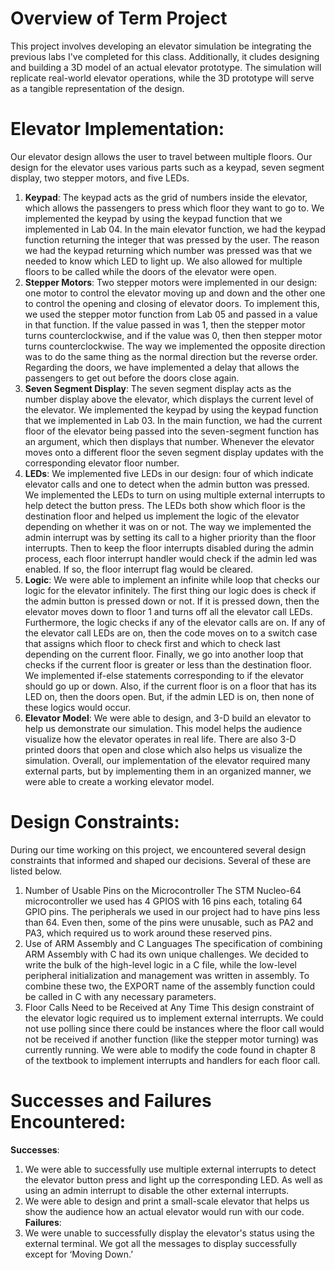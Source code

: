 # Overview of Term Project
This project involves developing an elevator simulation be integrating the previous labs I've completed for this class. Additionally, it cludes designing and building a 3D model of an actual elevator prototype. The simulation will replicate real-world elevator operations, while the 3D prototype will serve as a tangible representation of the design.

# Elevator Implementation:
Our elevator design allows the user to travel between multiple floors. Our design for the elevator uses various parts such as a keypad, seven segment display, two stepper motors, and five LEDs. 

1.	**Keypad**: The keypad acts as the grid of numbers inside the elevator, which allows the passengers to press which floor they want to go to. We implemented the keypad by using the keypad function that we implemented in Lab 04. In the main elevator function, we had the keypad function returning the integer that was pressed by the user. The reason we had the keypad returning which number was pressed was that we needed to know which LED to light up. We also allowed for multiple floors to be called while the doors of the elevator were open. 
2.	**Stepper Motors**: Two stepper motors were implemented in our design: one motor to control the elevator moving up and down and the other one to control the opening and closing of elevator doors. To implement this, we used the stepper motor function from Lab 05 and passed in a value in that function. If the value passed in was 1, then the stepper motor turns counterclockwise, and if the value was 0, then then stepper motor turns counterclockwise. The way we implemented the opposite direction was to do the same thing as the normal direction but the reverse order. Regarding the doors, we have implemented a delay that allows the passengers to get out before the doors close again. 
3.	**Seven Segment Display**: The seven segment display acts as the number display above the elevator, which displays the current level of the elevator. We implemented the keypad by using the keypad function that we implemented in Lab 03. In the main function, we had the current floor of the elevator being passed into the seven-segment function has an argument, which then displays that number. Whenever the elevator moves onto a different floor the seven segment display updates with the corresponding elevator floor number. 
4.	**LEDs**: We implemented five LEDs in our design: four of which indicate elevator calls and one to detect when the admin button was pressed. We implemented the LEDs to turn on using multiple external interrupts to help detect the button press. The LEDs both show which floor is the destination floor and helped us implement the logic of the elevator depending on whether it was on or not. The way we implemented the admin interrupt was by setting its call to a higher priority than the floor interrupts. Then to keep the floor interrupts disabled during the admin process, each floor interrupt handler would check if the admin led was enabled. If so, the floor interrupt flag would be cleared. 
5.	**Logic**: We were able to implement an infinite while loop that checks our logic for the elevator infinitely. The first thing our logic does is check if the admin button is pressed down or not. If it is pressed down, then the elevator moves down to floor 1 and turns off all the elevator call LEDs. Furthermore, the logic checks if any of the elevator calls are on. If any of the elevator call LEDs are on, then the code moves on to a switch case that assigns which floor to check first and which to check last depending on the current floor. Finally, we go into another loop that checks if the current floor is greater or less than the destination floor. We implemented if-else statements corresponding to if the elevator should go up or down. Also, if the current floor is on a floor that has its LED on, then the doors open. But, if the admin LED is on, then none of these logics would occur. 
6.	**Elevator Model**: We were able to design, and 3-D build an elevator to help us demonstrate our simulation. This model helps the audience visualize how the elevator operates in real life. There are also 3-D printed doors that open and close which also helps us visualize the simulation. 
Overall, our implementation of the elevator required many external parts, but by implementing them in an organized manner, we were able to create a working elevator model.

# Design Constraints:
During our time working on this project, we encountered several design constraints that informed and shaped our decisions. Several of these are listed below.
1.	Number of Usable Pins on the Microcontroller
The STM Nucleo-64 microcontroller we used has 4 GPIOS with 16 pins each, totaling 64 GPIO pins. The peripherals we used in our project had to have pins less than 64. Even then, some of the pins were unusable, such as PA2 and PA3, which required us to work around these reserved pins. 
2.	Use of ARM Assembly and C Languages
The specification of combining ARM Assembly with C had its own unique challenges. We decided to write the bulk of the high-level logic in a C file, while the low-level peripheral initialization and management was written in assembly. To combine these two, the EXPORT name of the assembly function could be called in C with any necessary parameters.
3.	Floor Calls Need to be Received at Any Time
This design constraint of the elevator logic required us to implement external interrupts. We could not use polling since there could be instances where the floor call would not be received if another function (like the stepper motor turning) was currently running. We were able to modify the code found in chapter 8 of the textbook to implement interrupts and handlers for each floor call.                

# Successes and Failures Encountered:
**Successes**:
1.	We were able to successfully use multiple external interrupts to detect the elevator button press and light up the corresponding LED. As well as using an admin interrupt to disable the other external interrupts. 
2.	We were able to design and print a small-scale elevator that helps us show the audience how an actual elevator would run with our code. <br>
**Failures**:
1.	We were unable to successfully display the elevator's status using the external terminal. We got all the messages to display successfully except for ‘Moving Down.’ 
